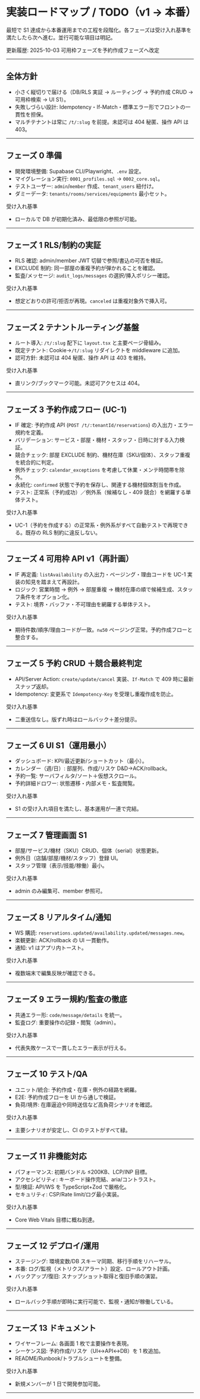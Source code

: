 # 実装ロードマップ / TODO（v1 → 本番）

最短で S1 達成から本番運用までの工程を段階化。各フェーズは受け入れ基準を満たしたら次へ進む。並行可能な項目は明記。

更新履歴: 2025-10-03 可用枠フェーズを予約作成フェーズへ改定

---

## 全体方針

- 小さく縦切りで届ける（DB/RLS 実証 → ルーティング → 予約作成 CRUD → 可用枠検索 → UI S1）。
- 失敗しづらい設計: Idempotency・If-Match・標準エラー形でフロントの一貫性を担保。
- マルチテナントは常に `/t/:slug` を前提。未認可は 404 秘匿、操作 API は 403。

---

## フェーズ 0 準備

- 開発環境整備: Supabase CLI/Playwright、`.env` 設定。
- マイグレーション実行: `0001_profiles.sql` → `0002_core.sql`。
- テストユーザー: `admin`/`member` 作成、`tenant_users` 紐付け。
- ダミーデータ: `tenants/rooms/services/equipments` 最小セット。

受け入れ基準

- ローカルで DB が初期化済み、最低限の参照が可能。

---

## フェーズ 1 RLS/制約の実証

- RLS 確認: admin/member JWT 切替で参照/書込の可否を検証。
- EXCLUDE 制約: 同一部屋の重複予約が弾かれることを確認。
- 監査/メッセージ: `audit_logs/messages` の選択/挿入ポリシー確認。

受け入れ基準

- 想定どおりの許可/拒否が再現。`canceled` は重複対象外で挿入可。

---

## フェーズ 2 テナントルーティング基盤

- ルート導入: `/t/:slug` 配下に `layout.tsx` と主要ページ骨組み。
- 既定テナント: Cookie→`/t/:slug` リダイレクトを middleware に追加。
- 認可方針: 未認可は 404 秘匿、操作 API は 403 を維持。

受け入れ基準

- 直リンク/ブックマーク可能。未認可アクセスは 404。

---

## フェーズ 3 予約作成フロー (UC-1)

- IF 確定: 予約作成 API (`POST /t/:tenantId/reservations`) の入出力・エラー規約を定義。
- バリデーション: サービス・部屋・機材・スタッフ・日時に対する入力検証。
- 競合チェック: 部屋 EXCLUDE 制約、機材在庫（SKU/個体）、スタッフ重複を統合的に判定。
- 例外チェック: `calendar_exceptions` を考慮して休業・メンテ時間帯を除外。
- 永続化: `confirmed` 状態で予約を保存し、関連する機材個体割当を作成。
- テスト: 正常系（予約成功）／例外系（候補なし・409 競合）を網羅する単体テスト。

受け入れ基準

- UC-1（予約を作成する）の正常系・例外系がすべて自動テストで再現できる。既存の RLS 制約に違反しない。

---

## フェーズ 4 可用枠 API v1（再計画）

- IF 再定義: `listAvailability` の入出力・ページング・理由コードを UC-1 実装の知見を踏まえて再設計。
- ロジック: 営業時間 → 例外 → 部屋重複 → 機材在庫の順で候補生成、スタッフ条件をオプション化。
- テスト: 境界・バッファ・不可理由を網羅する単体テスト。

受け入れ基準

- 期待件数/順序/理由コードが一致。`n≤50` ページング正常。予約作成フローと整合する。

---

## フェーズ 5 予約 CRUD ＋競合最終判定

- API/Server Action: `create/update/cancel` 実装、`If-Match` で 409 時に最新スナップ返却。
- Idempotency: 変更系で `Idempotency-Key` を受理し重複作成を防止。

受け入れ基準

- 二重送信なし。版ずれ時はロールバック＋差分提示。

---

## フェーズ 6 UI S1（運用最小）

- ダッシュボード: KPI/最近更新/ショートカット（最小）。
- カレンダー（週/日）: 部屋列、作成/リスケ D&D→ACK/rollback。
- 予約一覧: サーバフィルタ/ソート＋仮想スクロール。
- 予約詳細ドロワー: 状態遷移・内部メモ・監査閲覧。

受け入れ基準

- S1 の受け入れ項目を満たし、基本運用が一連で完結。

---

## フェーズ 7 管理画面 S1

- 部屋/サービス/機材（SKU）CRUD、個体（serial）状態更新。
- 例外日（店舗/部屋/機材/スタッフ）登録 UI。
- スタッフ管理（表示/技能/稼働）最小。

受け入れ基準

- admin のみ編集可、member 参照可。

---

## フェーズ 8 リアルタイム/通知

- WS 購読: `reservations.updated/availability.updated/messages.new`。
- 楽観更新: ACK/rollback の UI 一貫動作。
- 通知: v1 はアプリ内トースト。

受け入れ基準

- 複数端末で編集反映が確認できる。

---

## フェーズ 9 エラー規約/監査の徹底

- 共通エラー形: `code/message/details` を統一。
- 監査ログ: 重要操作の記録・閲覧（admin）。

受け入れ基準

- 代表失敗ケースで一貫したエラー表示が行える。

---

## フェーズ 10 テスト/QA

- ユニット/統合: 予約作成・在庫・例外の経路を網羅。
- E2E: 予約作成フローを UI から通しで検証。
- 負荷/境界: 在庫逼迫や同時送信など高負荷シナリオを確認。

受け入れ基準

- 主要シナリオが安定し、CI のテストがすべて緑。

---

## フェーズ 11 非機能対応

- パフォーマンス: 初期バンドル ≤200KB、LCP/INP 目標。
- アクセシビリティ: キーボード操作完結、aria/コントラスト。
- 型/検証: API/WS を TypeScript+Zod で厳格化。
- セキュリティ: CSP/Rate limit/ログ最小実装。

受け入れ基準

- Core Web Vitals 目標に概ね到達。

---

## フェーズ 12 デプロイ/運用

- ステージング: 環境変数/DB スキーマ同期、移行手順をリハーサル。
- 本番: ログ/監視（メトリクス/アラート）設定、ロールアウト計画。
- バックアップ/復旧: スナップショット取得と復旧手順の演習。

受け入れ基準

- ロールバック手順が即時に実行可能で、監視・通知が稼働している。

---

## フェーズ 13 ドキュメント

- ワイヤーフレーム: 各画面 1 枚で主要操作を表現。
- シーケンス図: 予約作成/リスケ（UI↔API↔DB）を 1 枚追加。
- README/Runbook/トラブルシュートを整備。

受け入れ基準

- 新規メンバーが 1 日で開発参加可能。

---
